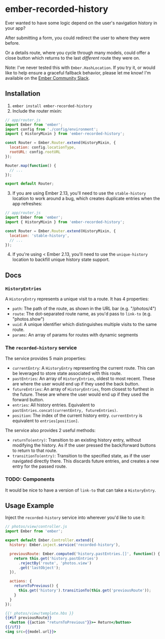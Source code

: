 # ember-recorded-history

Ever wanted to have some logic depend on the user's navigation history
in your app?

After submitting a form, you could redirect the user to where they were
before.

Or a details route, where you cycle through many models, could offer a
close button which returns to the last _different_ route they were on.

Note: I've never tested this with `Ember.HashLocation`. If you try it, or
would like to help ensure a graceful fallback behavior, please let me
know! I'm available on the [Ember Community
Slack](https://emberjs.com/community/).

## Installation

1. `ember install ember-recorded-history`
2. Include the router mixin:
```js
// app/router.js
import Ember from 'ember';
import config from './config/environment';
import { HistoryMixin } from 'ember-recorded-history';

const Router = Ember.Router.extend(HistoryMixin, {
  location: config.locationType,
  rootURL: config.rootURL
});

Router.map(function() {
  // ...
});

export default Router;
```

3. If you are using Ember 2.13, you'll need to use the `stable-history`
   location to work around a bug, which creates duplicate entries when
  the app refreshes:
```js
// app/router.js
import Ember from 'ember';
import { HistoryMixin } from 'ember-recorded-history';

const Router = Ember.Router.extend(HistoryMixin, {
  location: 'stable-history',
  // ...
});
```

4. If you're using < Ember 2.13, you'll need to use the `unique-history`
   location to backfill unique history state support.

## Docs

### `HistoryEntries`
A `HistoryEntry` represents a unique visit to a route. It has 4 properties:
- `path`: The path of the route, as shown in the URL bar (e.g. "/photos/4")
- `route`: The dot-separated route name, as you'd pass to `link-to` (e.g. "photos.show")
- `uuid`: A unique identifier which distinguishes multiple visits to the same route.
- `params`: An array of params for routes with dynamic segments

### The `recorded-history` service
The service provides 5 main properties:
- `currentEntry`: A `HistoryEntry` representing the current route. This
  can be leveraged to store state associated with this route.
- `pastEntries`: An array of `HistoryEntries`, oldest to most recent.
  These are where the user would end up if they used the back button.
- `futureEntries`: An array of `HistoryEntries`, from closest to
  furthest in the future. These are where the user would end up if they
  used the forward button.
- `entries`: All history entries. Equivalent to
  `pastEntries.concat(currentEntry, futureEntries)`.
- `position`: The index of the current history entry. `currentEntry` is
  equivalent to `entries[position]`.

The service also provides 2 useful methods:
- `returnTo(entry)`: Transition to an existing history entry, without
  modifying the history. As if the user pressed the back/forward buttons
  to return to that route.
- `transitionTo(entry)`: Transition to the specified state, as if the
  user navigated directly there. This discards future entries, and
  creates a new entry for the passed route.

### TODO: Components

It would be nice to have a version of `link-to` that can take a
`HistoryEntry`.

## Usage Example

Inject the `recorded-history` service into wherever you'd like to use
it:
```js
// photos/view/controller.js
import Ember from 'ember';

export default Ember.Controller.extend({
  history: Ember.inject.service('recorded-history'),

  previousRoute: Ember.computed('history.pastEntries.[]', function() {
    return this.get('history.pastEntries')
      .rejectBy('route', 'photos.view')
      .get('lastObject');
  }),

  actions: {
    returnToPrevious() {
      this.get('history').transitionTo(this.get('previousRoute'));
    }
  }
});
```

```hbs
{{! photos/view/template.hbs }}
{{#if previousRoute}}
  <button {{action "returnToPrevious"}}>⬅︎ Return</button>
{{/if}}
<img src={{model.url}}>
```
